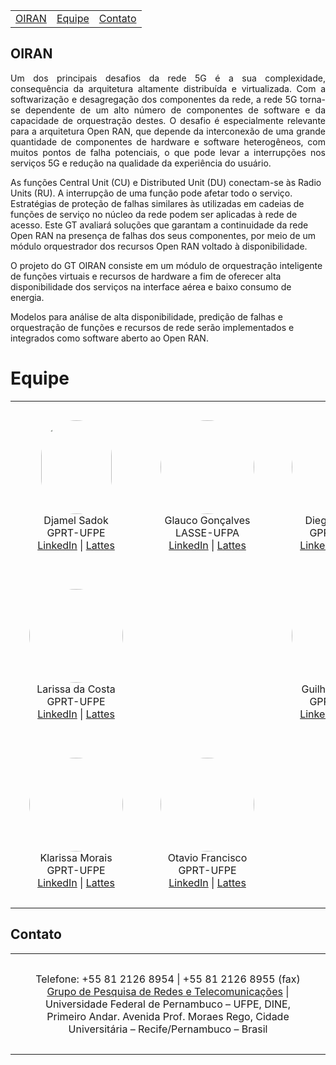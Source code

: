 <div align="center">
<table>
<tr>
<td align="center"><a href="#OIRAN">OIRAN</a></td>
<td align="center"><a href="#Equipe">Equipe</a></td>
<td align="center"><a href="#Contato">Contato</a></td>
</tr>
</table>
</div>

## OIRAN
<p style="text-align: justify;">
Um dos principais desafios da rede 5G é a sua complexidade, consequência da arquitetura altamente distribuída e virtualizada. Com a softwarização e desagregação dos componentes da rede, a rede 5G torna-se dependente de um alto número de componentes de software e da capacidade de orquestração destes. O desafio é especialmente relevante para a arquitetura Open RAN, que depende da interconexão de uma grande quantidade de componentes de hardware e software heterogêneos, com muitos pontos de falha potenciais, o que pode levar a interrupções nos serviços 5G e redução na qualidade da experiência do usuário.

As funções Central Unit (CU) e Distributed Unit (DU) conectam-se às Radio Units (RU). A interrupção de uma função pode afetar todo o serviço. Estratégias de proteção de falhas similares às utilizadas em cadeias de funções de serviço no núcleo da rede podem ser aplicadas à rede de acesso. Este GT avaliará soluções que garantam a continuidade da rede Open RAN na presença de falhas dos seus componentes, por meio de um módulo orquestrador dos recursos Open RAN voltado à disponibilidade.

O projeto do GT OIRAN consiste em um módulo de orquestração inteligente de funções virtuais e recursos de hardware a fim de oferecer alta disponibilidade dos serviços na interface aérea e baixo consumo de energia.

Modelos para análise de alta disponibilidade, predição de falhas e orquestração de funções e recursos de rede serão implementados e integrados como software aberto ao Open RAN.
</p>

# Equipe
<div align="center">
<table border="0" style="margin-left: auto; margin-right: auto;">
<tr>
<td align="center" style="padding: 30px;"><img src="http://servicosweb.cnpq.br/wspessoa/servletrecuperafoto?tipo=1&id=K4790085E0" width="113" height="150" style="border-radius: 75px;"><br>Djamel Sadok<br>GPRT-UFPE<br><a href="https://www.linkedin.com">LinkedIn</a> | <a href="http://lattes.cnpq.br">Lattes</a></td>
<td align="center" style="padding: 30px;"><img src="https://avatars.githubusercontent.com/u/7674115?size=150" width="150" height="150" style="border-radius: 75px;"><br>Glauco Gonçalves<br>LASSE-UFPA<br><a href="https://www.linkedin.com">LinkedIn</a> | <a href="http://lattes.cnpq.br">Lattes</a></td>
<td align="center" style="padding: 30px;"><img src="https://avatars.githubusercontent.com/u/14842639?size=150" width="150" height="150" style="border-radius: 75px;"><br>Diego Bezerra<br>GPRT-UFPE<br><a href="https://www.linkedin.com">LinkedIn</a> | <a href="http://lattes.cnpq.br">Lattes</a></td>
</tr>
<tr>
<td align="center" style="padding: 30px;"><img src="https://media.licdn.com/dms/image/C4D03AQEAjYChQq2RdA/profile-displayphoto-shrink_200_200/0/1620424985752?e=1718841600&v=beta&t=UqifA3OlawFMhomeqfxmZxuOZg5nRtglkh2Dgtty0f8" width="150" height="150" style="border-radius: 75px;"><br>Larissa da Costa<br>GPRT-UFPE<br><a href="https://www.linkedin.com">LinkedIn</a> | <a href="http://lattes.cnpq.br">Lattes</a></td>
<td align="center" style="padding: 30px;"></td>
<td align="center" style="padding: 30px;"><img src="https://avatars.githubusercontent.com/u/85590696?size=150" width="150" height="150" style="border-radius: 75px;"><br>Guilherme Melo<br>GPRT-UFPE<br><a href="https://www.linkedin.com">LinkedIn</a> | <a href="http://lattes.cnpq.br">Lattes</a></td>
</tr>
<tr>
<td align="center" style="padding: 30px;"><img src="https://avatars.githubusercontent.com/u/96447435?size=150" width="150" height="150" style="border-radius: 75px;"><br>Klarissa Morais<br>GPRT-UFPE<br><a href="https://www.linkedin.com">LinkedIn</a> | <a href="http://lattes.cnpq.br">Lattes</a></td>
<td align="center" style="padding: 30px;"><img src="https://avatars.githubusercontent.com/u/105547941?size=150" width="150" height="150" style="border-radius: 75px;"><br>Otavio Francisco<br>GPRT-UFPE<br><a href="https://www.linkedin.com">LinkedIn</a> | <a href="http://lattes.cnpq.br">Lattes</a></td>
<td align="center" style="padding: 30px;"></td>
</tr>
</table>
</div>

## Contato

<div id="Contato" align="center">
<table border="0" style="margin-left: auto; margin-right: auto;">
<tr>
<td align="center" style="padding: 30px;">
Telefone: +55 81 2126 8954 | +55 81 2126 8955 (fax) <br>
<a href="https://www.gprt.ufpe.br">Grupo de Pesquisa de Redes e Telecomunicações</a> | Universidade Federal de Pernambuco – UFPE, DINE, Primeiro Andar. Avenida Prof. Moraes Rego, Cidade Universitária – Recife/Pernambuco – Brasil
</td>
</tr>
</table>
</div>
